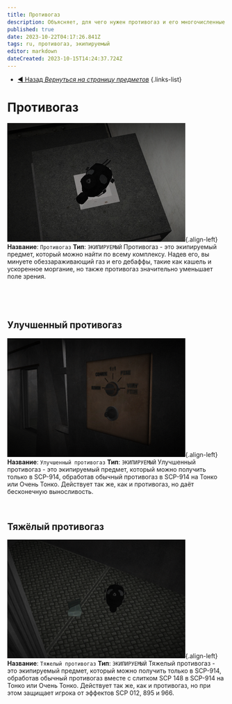 ```yaml
---
title: Противогаз
description: Объясняет, для чего нужен противогаз и его многочисленные виды в игре
published: true
date: 2023-10-22T04:17:26.841Z
tags: ru, противогаз, экипируемый
editor: markdown
dateCreated: 2023-10-15T14:24:37.724Z
---
```


- [:arrow_backward: Назад *Вернуться на страницу предметов*](/ru/game/items)
{.links-list}
# Противогаз
![gasmask.wiki.png](/images/items/gasmask.wiki.png){.align-left}**Название**: `Противогаз`
**Тип**: `ЭКИПИРУЕМЫЙ`
Противогаз - это экипируемый предмет, который можно найти по всему комплексу.
Надев его, вы минуете обеззараживающий газ и его дебаффы, такие как кашель и ускоренное моргание, но также противогаз значительно уменьшает поле зрения.
⠀
⠀
⠀

⠀
⠀

⠀
## Улучшенный противогаз
![gasmask.super.wiki.fixed.png](/images/items/gasmask.super.wiki.fixed.png){.align-left}**Название**: `Улучшенный противогаз`
**Тип**: `ЭКИПИРУЕМЫЙ`
Улучшенный противогаз - это экипируемый предмет, который можно получить только в SCP-914, обработав обычный противогаз в SCP-914 на Тонко или Очень Тонко.
Действует так же, как и противогаз, но даёт бесконечную выносливость.
⠀
⠀
⠀
⠀
⠀
⠀

⠀
## Тяжёлый противогаз
![gasmask.heavy.wiki.png](/images/items/gasmask.heavy.wiki.png){.align-left}**Название**: `Тяжелый противогаз`
**Тип**: `ЭКИПИРУЕМЫЙ`
Тяжелый противогаз - это экипируемый предмет, который можно получить только в SCP-914, обработав обычный противогаз вместе с слитком SCP 148 в SCP-914 на Тонко или Очень Тонко.
Действует так же, как и противогаз, но при этом защищает игрока от эффектов SCP 012, 895 и 966. 
⠀
⠀
⠀
